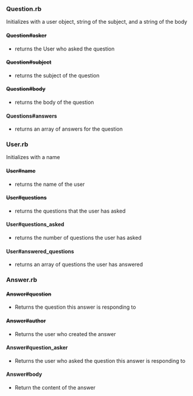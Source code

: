 
### Question.rb
Initializes with a user object, string of the subject, and a string of the body
#### ~~Question#asker~~
* returns the User who asked the question
#### ~~Question#subject~~
* returns the subject of the question
#### ~~Question#body~~
* returns the body of the question
#### Questions#answers
* returns an array of answers for the question


### User.rb
Initializes with a name
#### ~~User#name~~
* returns the name of the user
#### ~~User#questions~~
* returns the questions that the user has asked
#### User#questions_asked
* returns the number of questions the user has asked
#### User#answered_questions
* returns an array of questions the user has answered


### Answer.rb

#### ~~Answer#question~~
* Returns the question this answer is responding to 
#### ~~Answer#author~~
* Returns the user who created the answer
#### Answer#question_asker
* Returns the user who asked the question this answer is responding to
#### Answer#body
* Return the content of the answer
